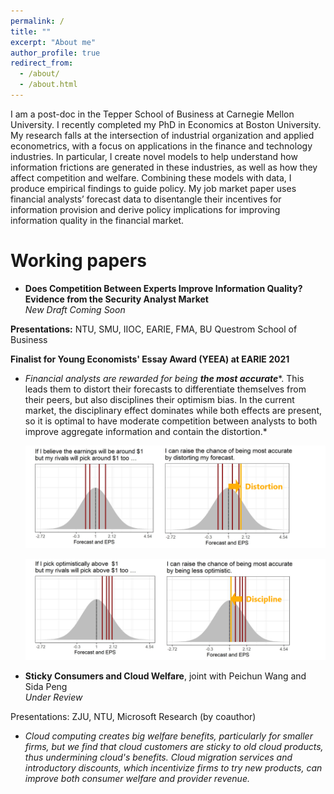 ```yaml
---
permalink: /
title: ""
excerpt: "About me"
author_profile: true
redirect_from:
  - /about/
  - /about.html
---
```


I am a post-doc in the Tepper School of Business at Carnegie Mellon University. I recently completed my PhD in Economics at Boston University. My research falls at the intersection of industrial organization and applied econometrics, with a focus on applications in the finance and technology industries. In particular, I create novel models to help understand how information frictions are generated in these industries, as well as how they affect competition and welfare. Combining these models with data, I produce empirical findings to guide policy. My job market paper uses financial analysts’ forecast data to disentangle their incentives for information provision and derive policy implications for improving information quality in the financial market.



# Working papers

* **Does Competition Between Experts Improve Information Quality? Evidence from the Security Analyst Market**     
*New Draft Coming Soon*

**Presentations:** NTU, SMU, IIOC, EARIE, FMA, BU Questrom School of Business

**Finalist for Young Economists' Essay Award (YEEA) at EARIE 2021**

  * *Financial analysts are rewarded for being* ***the most accurate****. This leads them to distort their forecasts to differentiate themselves from their peers, but also disciplines their optimism bias. In the current market, the disciplinary effect dominates while both effects are present, so it is optimal to have moderate competition between analysts to both improve aggregate information and contain the distortion.*

    ![distortion](/images/distortion.png)

    ![discipline](/images/discipline.png)

* **Sticky Consumers and Cloud Welfare**, joint with Peichun Wang and Sida Peng     
*Under Review*

Presentations: ZJU, NTU, Microsoft Research (by coauthor)

  * *Cloud computing creates big welfare benefits, particularly for smaller firms, but we find that cloud customers are sticky to old cloud products, thus undermining cloud's benefits. Cloud migration services and introductory discounts, which incentivize firms to try new products, can improve both consumer welfare and provider revenue.*
